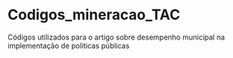 # Codigos_mineracao_TAC
Códigos utilizados para o artigo sobre desempenho municipal na implementação de políticas públicas
